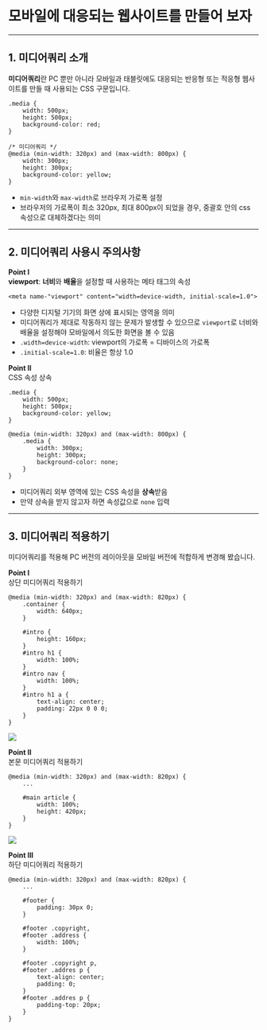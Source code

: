 # 모바일에 대응되는 웹사이트를 만들어 보자

---

  

## 1. 미디어쿼리 소개

**미디어쿼리**란 PC 뿐만 아니라 모바일과 태블릿에도 대응되는 반응형 또는 적응형 웹사이트를 만들 때 사용되는 CSS 구문입니다.

```
.media {
    width: 500px;
    height: 500px;
    background-color: red;
}

/* 미디어쿼리 */
@media (min-width: 320px) and (max-width: 800px) {
    width: 300px;
    height: 300px;
    background-color: yellow;
}
```

-   `min-width`와 `max-width`로 브라우저 가로폭 설정
-   브라우저의 가로폭이 최소 320px, 최대 800px이 되었을 경우, 중괄호 안의 css 속성으로 대체하겠다는 의미

  

---

  

## 2. 미디어쿼리 사용시 주의사항

**Point I**  
**viewport**: **너비**와 **배율**을 설정할 때 사용하는 메타 태그의 속성

```
<meta name-"viewport" content="width=device-width, initial-scale=1.0">
```

-   다양한 디지털 기기의 화면 상에 표시되는 영역을 의미
-   미디어쿼리가 제대로 작동하지 않는 문제가 발생할 수 있으므로 `viewport`로 너비와 배율을 설정해야 모바일에서 의도한 화면을 볼 수 있음
-   `.width=device-width`: viewport의 가로폭 = 디바이스의 가로폭
-   `.initial-scale=1.0`: 비율은 항상 1.0

**Point II**  
CSS 속성 상속

```
.media {
    width: 500px;
    height: 500px;
    background-color: yellow;
}

@media (min-width: 320px) and (max-width: 800px) {
    .media {
        width: 300px;
        height: 300px;
        background-color: none;
    }
}
```

-   미디어쿼리 외부 영역에 있는 CSS 속성을 **상속**받음
-   만약 상속을 받지 않고자 하면 속성값으로 `none` 입력

  

---

  

## 3. 미디어쿼리 적용하기

미디어쿼리를 적용해 PC 버전의 레이아웃을 모바일 버전에 적합하게 변경해 봤습니다.

**Point I**  
상단 미디어쿼리 적용하기

```
@media (min-width: 320px) and (max-width: 820px) {
    .container {
        width: 640px;
    }
    
    #intro {
        height: 160px;
    }
    #intro h1 {
        width: 100%;
    }
    #intro nav {
        width: 100%;
    }
    #intro h1 a {
        text-align: center;
        padding: 22px 0 0 0;
    }
}
```

![](https://cdn-api.elice.io/api-attachment/attachment/388f920639d34f7aa367915ca1a66aea/image.png)

**Point II**  
본문 미디어쿼리 적용하기

```
@media (min-width: 320px) and (max-width: 820px) {
    ...
    
    #main article {
        width: 100%;
        height: 420px;
    }
}
```

![](https://cdn-api.elice.io/api-attachment/attachment/477390d2ee2f47b9a99188f9c4132022/image.png)

**Point III**  
하단 미디어쿼리 적용하기

```
@media (min-width: 320px) and (max-width: 820px) {
    ...
    
    #footer {
        padding: 30px 0;
    }
    
    #footer .copyright,
    #footer .address {
        width: 100%;
    }
    
    #footer .copyright p,
    #footer .addres p {
        text-align: center;
        padding: 0;
    }
    #footer .addres p {
        padding-top: 20px;
    }
}
```